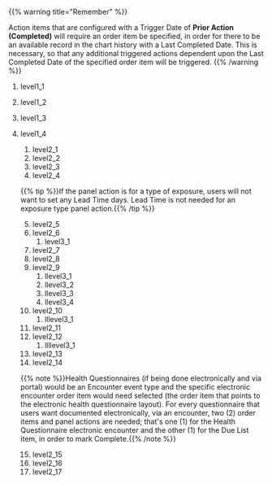 {{% warning title="Remember" %}}

Action items that are configured with a Trigger Date of **Prior Action (Completed)** will require an order item be specified, in order for there to be an available record in the chart history with a Last Completed Date. This is necessary, so that any additional triggered actions dependent upon the Last Completed Date of the specified order item will be triggered.
{{% /warning %}}

1. level1_1
2. level1_2

3. level1_3
4. level1_4
    1. level2_1
    2. level2_2
    3. level2_3
    4. level2_4

    {{% tip %}}If the panel action is for a type of exposure, users will not want to set any Lead Time days. Lead Time is not needed for an exposure type panel action.{{% /tip %}}

    5. level2_5
    6. level2_6
        1. level3_1
    7. level2_7
    8. level2_8
    9. level2_9
        1. llevel3_1
        2. llevel3_2
        3. llevel3_3
        4. llevel3_4
    10. level2_10
        1. lllevel3_1
    11. level2_11
    12. level2_12
        1. llllevel3_1
    13. level2_13
    14. level2_14

    {{% note %}}Health Questionnaires (if being done electronically and via portal) would be an Encounter event type and the specific electronic encounter order item would need selected (the order item that points to the electronic health questionnaire layout). For every questionnaire that users want documented electronically, via an encounter, two (2) order items and panel actions are needed; that's one (1) for the Health Questionnaire electronic encounter and the other (1) for the Due List item, in order to mark Complete.{{% /note %}}

    15. level2_15
    16. level2_16
    17. level2_17
